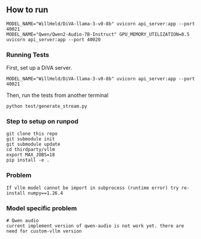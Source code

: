 ## How to run
```
MODEL_NAME="WillHeld/DiVA-llama-3-v0-8b" uvicorn api_server:app --port 40021
MODEL_NAME="Qwen/Qwen2-Audio-7B-Instruct" GPU_MEMORY_UTILIZATION=0.5 uvicorn api_server:app --port 40020
```

### Running Tests
First, set up a DiVA server.
```
MODEL_NAME="WillHeld/DiVA-llama-3-v0-8b" uvicorn api_server:app --port 40021
```
Then, run the tests from another terminal
```
python test/generate_stream.py
```

### Step to setup on runpod
```
git clone this repo
git submodule init
git submodule update
cd thirdparty/vllm
export MAX_JOBS=18
pip install -e .
```

### Problem

```
If vllm model cannot be import in subprocess (runtime error) try re-install numpy==1.26.4
```

### Model specific problem
```
# Qwen audio
current implement version of qwen-audio is not work yet. there are need for custom-vllm version
```
